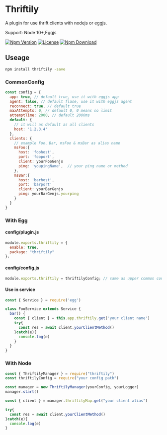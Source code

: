 # Thriftily

A plugin for use thrift clients with nodejs or eggjs.

Support: Node 10+,Eggjs

[![Npm Version](https://img.shields.io/npm/v/thriftily.svg?style=flat-square)](https://www.npmjs.com/package/thriftily)
[![License](https://img.shields.io/github/license/loveonelong/thriftily.svg?style=flat-square)](https://img.shields.io/github/license/loveonelong/thriftily.svg)
[![Npm Download](https://img.shields.io/npm/dm/thriftily.svg?style=flat-square)](https://www.npmjs.com/package/thriftily)

## Useage

```bash
npm install thriftily -save
```

### CommonConfig

```javascript
const config = {
  app: true, // default true, use it with eggjs app
  agent: false, // default flase, use it with eggjs agent
  reconnect: true, // default true
  maxAttempts: 0, // default 0, 0 means no limit
  attemptTime: 2000, // default 2000ms
  default: {
    // it will as default as all clients
    host: '1.2.3.4'
  },
  clients: {
    // example Foo、Bar, msFoo & msBar as alias name
    msFoo:{
      host: 'foohost',
      port: 'fooport',
      client: yourFooGenjs
      ping: 'youpingName',  // your ping name or method
    },
    msBar:{
      host: 'barhost',
      port: 'barport'
      client: yourBarGenjs
      ping: yourBarGenjs.yourping
    }
  }
}
```

### With Egg

#### config/plugin.js

```javascript
module.exports.thriftily = {
  enable: true,
  package: "thriftily"
};
```

#### config/config.js

```javascript
module.exports.thriftily = thriftilyConfig; // same as upper common config
```

#### Use in service

```javascript
const { Service } = require('egg')

class FooService extends Service {
  bar() {
    const { client } = this.app.thriftily.get('your client name')
    try{
      const res = await client.yourClientMethod()
    }catch(e){
      console.log(e)
    }
  }
}
```

### With Node

```javascript
const { ThriftilyManager } = require("thriftily")
const thriftilyConfig = require("your config path")

const manager = new ThriftilyManager(yourConfig, yourLogger)
manager.start()

const { client } = manager.thriftilyMap.get("your client alias")

try{
  const res = await client.yourClientMethod()
}catch(e){
  console.log(e)
}
```
